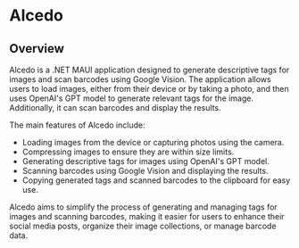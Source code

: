 # Alcedo

## Overview

Alcedo is a .NET MAUI application designed to generate descriptive tags for images and scan barcodes using Google Vision. The application allows users to load images, either from their device or by taking a photo, and then uses OpenAI's GPT model to generate relevant tags for the image. Additionally, it can scan barcodes and display the results.

The main features of Alcedo include:
- Loading images from the device or capturing photos using the camera.
- Compressing images to ensure they are within size limits.
- Generating descriptive tags for images using OpenAI's GPT model.
- Scanning barcodes using Google Vision and displaying the results.
- Copying generated tags and scanned barcodes to the clipboard for easy use.

Alcedo aims to simplify the process of generating and managing tags for images and scanning barcodes, making it easier for users to enhance their social media posts, organize their image collections, or manage barcode data.
